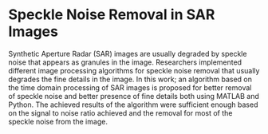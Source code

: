 # Speckle Noise Removal in SAR Images
Synthetic Aperture Radar (SAR) images are usually degraded by speckle noise that appears as granules in the image. Researchers implemented different image processing algorithms for speckle noise removal that usually degrades the fine details in the image. In this work; an algorithm based on the time domain processing of SAR images is proposed for better removal of speckle noise and better presence of fine details both using MATLAB and Python. The achieved results of the algorithm were sufficient enough based on the signal to noise ratio achieved and the removal for most of the speckle noise from the image. 
